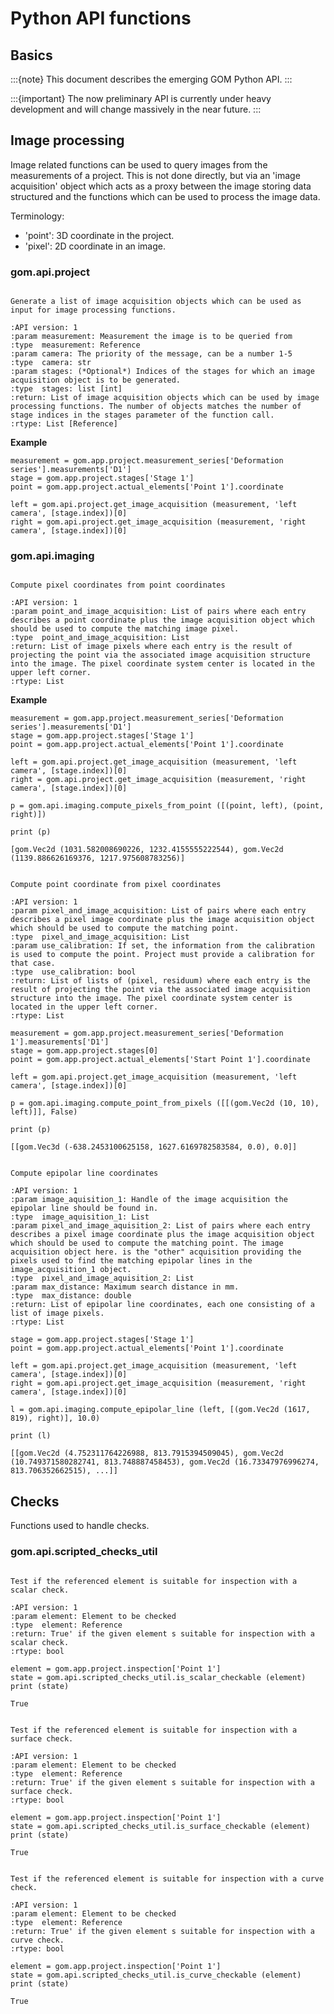 # Python API functions

## Basics

:::{note}
This document describes the emerging GOM Python API.
:::

:::{important}
The now preliminary API is currently under heavy development and will change massively in the near future.
:::

## Image processing

Image related functions can be used to query images from the measurements of a project. This is not done directly, but via an 'image acquisition' object which acts as a proxy between the image storing data structured and the functions which can be used to process the image data.

Terminology:

* 'point': 3D coordinate in the project.
* 'pixel': 2D coordinate in an image.

### gom.api.project

```{py:function} gom.api.project.get_image_aquisition (measurement, camera, stages)

Generate a list of image acquisition objects which can be used as input for image processing functions.

:API version: 1
:param measurement: Measurement the image is to be queried from
:type  measurement: Reference
:param camera: The priority of the message, can be a number 1-5
:type  camera: str
:param stages: (*Optional*) Indices of the stages for which an image acquisition object is to be generated.
:type  stages: list [int]
:return: List of image acquisition objects which can be used by image processing functions. The number of objects matches the number of stage indices in the stages parameter of the function call.
:rtype: List [Reference]
```

**Example**

```
measurement = gom.app.project.measurement_series['Deformation series'].measurements['D1']
stage = gom.app.project.stages['Stage 1']
point = gom.app.project.actual_elements['Point 1'].coordinate
 
left = gom.api.project.get_image_acquisition (measurement, 'left camera', [stage.index])[0]
right = gom.api.project.get_image_acquisition (measurement, 'right camera', [stage.index])[0]
```

### gom.api.imaging

```{py:function} gom.api.imaging.compute_pixels_from_point (point_and_image_acquisition)

Compute pixel coordinates from point coordinates

:API version: 1
:param point_and_image_acquisition: List of pairs where each entry describes a point coordinate plus the image acquisition object which should be used to compute the matching image pixel.
:type  point_and_image_acquisition: List
:return: List of image pixels where each entry is the result of projecting the point via the associated image acquisition structure into the image. The pixel coordinate system center is located in the upper left corner.
:rtype: List
```

**Example**

```
measurement = gom.app.project.measurement_series['Deformation series'].measurements['D1']
stage = gom.app.project.stages['Stage 1']
point = gom.app.project.actual_elements['Point 1'].coordinate
 
left = gom.api.project.get_image_acquisition (measurement, 'left camera', [stage.index])[0]
right = gom.api.project.get_image_acquisition (measurement, 'right camera', [stage.index])[0]
 
p = gom.api.imaging.compute_pixels_from_point ([(point, left), (point, right)])
 
print (p)
```
```
[gom.Vec2d (1031.582008690226, 1232.4155555222544), gom.Vec2d (1139.886626169376, 1217.975608783256)]
```

```{py:function} gom.api.imaging.compute_point_from_pixels ([[pixel_and_image acquisition]], use_calibration)

Compute point coordinate from pixel coordinates

:API version: 1
:param pixel_and_image_acquisition: List of pairs where each entry describes a pixel image coordinate plus the image acquisition object which should be used to compute the matching point.
:type  pixel_and_image_acquisition: List
:param use_calibration: If set, the information from the calibration is used to compute the point. Project must provide a calibration for that case.
:type  use_calibration: bool
:return: List of lists of (pixel, residuum) where each entry is the result of projecting the point via the associated image acquisition structure into the image. The pixel coordinate system center is located in the upper left corner.
:rtype: List
```

```
measurement = gom.app.project.measurement_series['Deformation 1'].measurements['D1']
stage = gom.app.project.stages[0]
point = gom.app.project.actual_elements['Start Point 1'].coordinate
 
left = gom.api.project.get_image_acquisition (measurement, 'left camera', [stage.index])[0]
 
p = gom.api.imaging.compute_point_from_pixels ([[(gom.Vec2d (10, 10), left)]], False)
 
print (p)
```
```
[[gom.Vec3d (-638.2453100625158, 1627.6169782583584, 0.0), 0.0]]
```

```{py:function} gom.api.imaging.compute_epipolar_line (image_acquisition_1, [pixel_and_image_acquisition]_2, max_distance)

Compute epipolar line coordinates

:API version: 1
:param image_aquisition_1: Handle of the image acquisition the epipolar line should be found in.
:type  image_aquisition_1: List
:param pixel_and_image_aquisition_2: List of pairs where each entry describes a pixel image coordinate plus the image acquisition object which should be used to compute the matching point. The image acquisition object here. is the "other" acquisition providing the pixels used to find the matching epipolar lines in the image_acquisition_1 object.
:type  pixel_and_image_aquisition_2: List
:param max_distance: Maximum search distance in mm.
:type  max_distance: double
:return: List of epipolar line coordinates, each one consisting of a list of image pixels.
:rtype: List
```

```
stage = gom.app.project.stages['Stage 1']
point = gom.app.project.actual_elements['Point 1'].coordinate
 
left = gom.api.project.get_image_acquisition (measurement, 'left camera', [stage.index])[0]
right = gom.api.project.get_image_acquisition (measurement, 'right camera', [stage.index])[0]
 
l = gom.api.imaging.compute_epipolar_line (left, [(gom.Vec2d (1617, 819), right)], 10.0)
 
print (l)
```
```
[[gom.Vec2d (4.752311764226988, 813.7915394509045), gom.Vec2d (10.749371580282741, 813.748887458453), gom.Vec2d (16.73347976996274, 813.706352662515), ...]]
```

## Checks

Functions used to handle checks.

### gom.api.scripted_checks_util

```{py:function} gom.api.scripted_checks_util.is_scalar_checkable (element)

Test if the referenced element is suitable for inspection with a scalar check.

:API version: 1
:param element: Element to be checked
:type  element: Reference
:return: True' if the given element s suitable for inspection with a scalar check.
:rtype: bool
```

```
element = gom.app.project.inspection['Point 1']
state = gom.api.scripted_checks_util.is_scalar_checkable (element)
print (state)
```
```
True
```

```{py:function} gom.api.scripted_checks_util.is_surface_checkable (element)

Test if the referenced element is suitable for inspection with a surface check.

:API version: 1
:param element: Element to be checked
:type  element: Reference
:return: True' if the given element s suitable for inspection with a surface check.
:rtype: bool
```

```
element = gom.app.project.inspection['Point 1']
state = gom.api.scripted_checks_util.is_surface_checkable (element)
print (state)
```
```
True
```

```{py:function} gom.api.scripted_checks_util.is_curve_checkable (element)

Test if the referenced element is suitable for inspection with a curve check.

:API version: 1
:param element: Element to be checked
:type  element: Reference
:return: True' if the given element s suitable for inspection with a curve check.
:rtype: bool
```

```
element = gom.app.project.inspection['Point 1']
state = gom.api.scripted_checks_util.is_curve_checkable (element)
print (state)
```
```
True
```